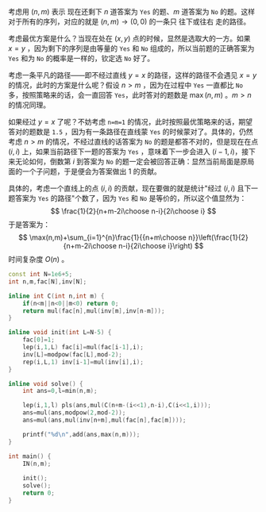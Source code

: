 考虑用 $(n,m)$ 表示 现在还剩下 $n$ 道答案为 `Yes` 的题、$m$ 道答案为 `No` 的题。这样对于所有的序列，对应的就是 $(n,m)\rightarrow (0,0)$ 的一条只 往下或往右 走的路径。

考虑最优方案是什么？当现在处在 $(x,y)$ 点的时候，显然是选取大的一方。如果 $x=y$ ，因为剩下的序列是由等量的 `Yes` 和 `No` 组成的，所以当前题的正确答案为 `Yes` 和为 `No` 的概率是一样的，钦定选 `No` 好了。

考虑一条平凡的路径——即不经过直线 $y=x$ 的路径，这样的路径不会遇见 $x=y$ 的情况，此时的方案是什么呢？假设 $n>m$ ，因为在过程中 `Yes` 一直都比 `No` 多，按照策略来的话，会一直回答 `Yes`，此时答对的题数是 $\max(n,m)$ 。$m>n$ 的情况同理。

如果经过 $y=x$ 了呢？不妨考虑 `n=m=1` 的情况，此时按照最优策略来的话，期望答对的题数是 `1.5` ，因为有一条路径在直线蒙 `Yes` 的时候蒙对了。具体的，仍然考虑 $n>m$ 的情况，不经过直线的话答案为 `No` 的题是都答不对的，但是现在在点 $(i,i)$ 上，如果当前路径下一题的答案为 `Yes` ，意味着下一步会进入 $(i-1,i)$，接下来无论如何，倒数第 $i$ 到答案为 `No` 的题一定会被回答正确：显然当前局面是原局面的一个子问题，于是便会为答案做出 $1$ 的贡献。

具体的，考虑一个直线上的点 $(i,i)$ 的贡献，现在要做的就是统计"经过 $(i,i)$ 且下一题答案为 `Yes` 的路径"个数了，因为 `Yes` 和 `No` 是等价的，所以这个值显然为：
$$
\frac{1}{2}{n+m-2i\choose n-i}{2i\choose i}
$$
于是答案为：
$$
\max(n,m)+\sum_{i=1}^{n}\frac{1}{{n+m\choose n}}\left(\frac{1}{2}{n+m-2i\choose n-i}{2i\choose i}\right)
$$
时间复杂度 $O(n)$ 。

```cpp
const int N=1e6+5;
int n,m,fac[N],inv[N];

inline int C(int n,int m) {
    if(n<m||n<0||m<0) return 0;
    return mul(fac[n],mul(inv[m],inv[n-m]));
}

inline void init(int L=N-5) {
    fac[0]=1;
    lep(i,1,L) fac[i]=mul(fac[i-1],i);
    inv[L]=modpow(fac[L],mod-2);
    rep(i,L,1) inv[i-1]=mul(inv[i],i);
}

inline void solve() {
    int ans=0,l=min(n,m);

    lep(i,1,l) pls(ans,mul(C(n+m-(i<<1),n-i),C(i<<1,i)));
    ans=mul(ans,modpow(2,mod-2));
    ans=mul(ans,mul(inv[n+m],mul(fac[n],fac[m])));

    printf("%d\n",add(ans,max(n,m)));
}

int main() {
    IN(n,m);
    
    init();
    solve();
    return 0;
}
```